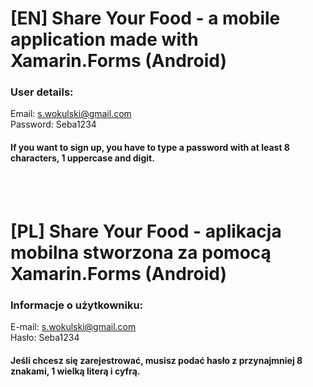 # [EN] Share Your Food - a mobile application made with Xamarin.Forms (Android)
### User details:
Email: s.wokulski@gmail.com
<br>
Password: Seba1234
<br>
#### If you want to sign up, you have to type a password with at least 8 characters, 1 uppercase and digit.
<br><br>
# [PL] Share Your Food - aplikacja mobilna stworzona za pomocą Xamarin.Forms (Android)
### Informacje o użytkowniku:
E-mail: s.wokulski@gmail.com
<br>
Hasło: Seba1234
<br>
#### Jeśli chcesz się zarejestrować, musisz podać hasło z przynajmniej 8 znakami, 1 wielką literą i cyfrą.

